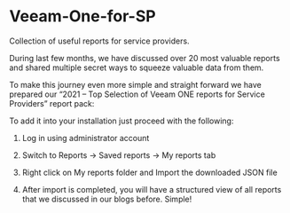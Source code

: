 # Veeam-One-for-SP
Collection of useful reports for service providers.

During last few months, we have discussed over 20 most valuable reports and shared multiple secret ways to squeeze valuable data from them.

To make this journey even more simple and straight forward we have prepared our “2021 – Top Selection of Veeam ONE reports for Service Providers” report pack:

To add it into your installation just proceed with the following:

1) Log in using administrator account

2) Switch to Reports -> Saved reports -> My reports tab

3) Right click on My reports folder and Import the downloaded JSON file

4) After import is completed, you will have a structured view of all reports that we discussed in our blogs before. Simple!

